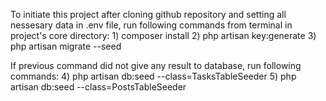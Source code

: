 To initiate this project after cloning github repository and setting all nessesary data in .env file,
run following commands from terminal in project's core directory:
    1) composer install
    2) php artisan key:generate
    3) php artisan migrate --seed

If previous command did not give any result to database, run following commands:
    4) php artisan db:seed --class=TasksTableSeeder
    5) php artisan db:seed --class=PostsTableSeeder

